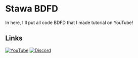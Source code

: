 # Stawa BDFD
In here, I'll put all code BDFD that I made tutorial on YouTube!

## Links
[![YouTube](https://img.shields.io/badge/YouTube-FF0000?style=for-the-badge&logo=youtube&logoColor=white)](https://youtube.com/channel/UCzmk62UFOAcHxWshM1LNgFw)
[![Discord](https://img.shields.io/badge/Discord-7289DA?style=for-the-badge&logo=discord&logoColor=white)](https://discord.com/users/711735439312289813)
